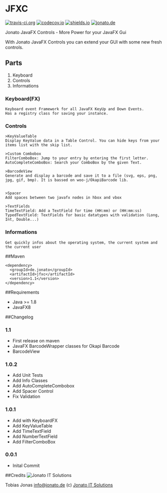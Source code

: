 # JFXC
[![travis-ci.org](https://travis-ci.org/Jonato/JFXC.svg?branch=master)](https://travis-ci.org/Jonato/JFXC)
[![codecov.io](https://codecov.io/github/Jonato/JFXC/coverage.svg?branch=master)](https://codecov.io/github/Jonato/JFXC?branch=master)
[![shields.io](http://img.shields.io/badge/license-Apache2-blue.svg)](http://www.apache.org/licenses/LICENSE-2.0.txt)
[![jonato.de](https://img.shields.io/badge/Version-1.1-brightgreen.svg)](https://jonato.de)

Jonato JavaFX Controls - More Power for your JavaFX Gui

With Jonato JavaFX Controls you can extend your GUI with some new fresh controls. 

## Parts
1. Keyboard
2. Controls
3. Informations

### Keyboard(FX)
```
Keyboard event Framework for all JavaFX KeyUp and Down Events.
Has a registry class for saving your instance.
```

### Controls

```
>KeyValueTable
Display KeyValue data in a Table Control. You can hide keys from your items list with the skip list.

>Custom Combobox
FilterComboBox: Jump to your entry by entering the first letter.
AutoCompleteComboBox: Search your ComboBox by the given Text.

>BarcodeView
Generate and display a barcode and save it to a file (svg, eps, png, jpg, gif, bmp). It is bassed on woo-j/OkapiBarcode lib.


>Spacer
Add spaces between two javafx nodes in hbox and vbox

>TextFields
TimeTextField: Add a TextField for time (HH:mm) or (HH:mm:ss)
TypedTextField: TextFields for basic datatypes with validation (Long, Int, Double...)
```

### Informations
```
Get quickly infos about the operating system, the current system and the current user
```


##Maven
```
<dependency>
  <groupId>de.jonato</groupId>
  <artifactId>jfxc</artifactId>
  <version>1.1</version>
</dependency>
```

##Requirements
- Java >= 1.8
- JavaFX8

##Changelog

### 1.1
- First release on maven
- JavaFX BarcodeWrapper classes for Okapi Barcode
- BarcodeView

### 1.0.2
- Add Unit Tests
- Add Info Classes
- Add AutoCompleteCombobox
- Add Spacer Control
- Fix Validation

### 1.0.1
- Add with KeyboardFX
- Add KeyValueTable
- Add TimeTextField
- Add NumberTextField
- Add FilterComboBox

### 0.0.1
- Inital Commit



##Credits
![Jonato IT Solutions][logo]

Tobias Jonas <info@jonato.de>
(c) [Jonato IT Solutions](https://jonato.de "Jonato IT Solutions - Software Engineering")


[logo]: https://jonato.de/sites/all/themes/jonatoDE/logo.png "Jonato IT Solutions logo"

